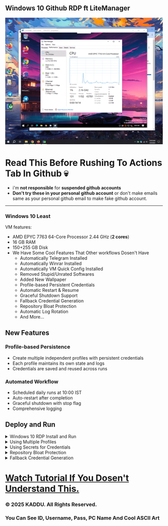 ## Windows 10 Github RDP ft LiteManager

![.](spec.png)

# Read This Before Rushing To Actions Tab In Github 💀

* i'm **not responsible** for **suspended github accounts**
* **Don't try these in your personal github account** or don't make emails same as your personal github email to make fake github account.
---
### Windows 10 Least

VM features:
* AMD EPYC 7763 64-Core Processor 2.44 GHz (**2 cores**)
* 16 GB RAM
* 150+255 GB Disk
* We Have Some Cool Features That Other workflows Dosen't Have
  - Automatically Telegram Installed
  - Automatically Winrar Installed
  - Automatically VM Quick Config Installed
  - Removed Stupid/Unrated Softwares
  - Added New Wallpaper
  - Profile-based Persistent Credentials
  - Automatic Restart & Resume
  - Graceful Shutdown Support
  - Fallback Credential Generation
  - Repository Bloat Protection
  - Automatic Log Rotation
  - And More...

## New Features

### Profile-based Persistence
* Create multiple independent profiles with persistent credentials
* Each profile maintains its own state and logs
* Credentials are saved and reused across runs

### Automated Workflow
* Scheduled daily runs at 10:00 IST
* Auto-restart after completion
* Graceful shutdown with stop flag
* Comprehensive logging

## Deploy and Run

<details>
    <summary>Windows 10 RDP Install and Run</summary>
<br>
    
* Just **Download The Workflow** from **Release**.

* **Open Workflow** in **NotePad and Copy All** (**Ctrl+A & Ctrl+C**).
    
* **Create new Repo in Github.**

* Go to **Actions** Tab , Click **set up a workflow yourself**.

* **Paste (Ctrl+V) that copied workflow code** & click **Commit changes**...
    
* Now go to **Actions** Tab and **select workflow**.

* Click **Run Workflow** button on the left of **This workflow has a workflow_dispatch event trigger** line.

* Enter a **profile name** (e.g., "default", "mining1", etc.) and click **Run**.

* **Download & Install LiteManager Viwer Application** On Your Device **([Android/Windows/Linux/Macos](https://www.litemanager.com/download/))**

* **Copy the LiteManager ID** in your LiteManager Viwer click **Add New Connection** then **Paste ID in ID Fill**.

* **Copy LiteManager Password from The Run** & **Paste it** & **Hit Enter** (wait some connecting minutes).

* **Enjoy!**

</details>

<details>
    <summary>Using Multiple Profiles</summary>
<br>

* Each profile operates independently with its own credentials and state
* To create a new profile, simply run the workflow with a different profile name
* Profiles are stored in the `miner-state/<profile>` directory
* To stop a running profile, create a file named `stop.flag` in the profile's directory

</details>

<details>
    <summary>Using Secrets for Credentials</summary>
<br>

* You can set repository secrets for persistent credentials:
  - `LITEMANAGER_ID`: Your LiteManager ID
  - `LITEMANAGER_PASS`: Your LiteManager password
* When these secrets are set, they will be used instead of generating new credentials

</details>

<details>
    <summary>Repository Bloat Protection</summary>
<br>

* Automatic log rotation keeps your repository size manageable
* Logs older than 3 days are automatically cleaned up
* Files larger than 1MB are excluded from git tracking
* Run `cleanup_logs.bat [profile] [days] [size_kb]` manually to clean up logs
* Example: `cleanup_logs.bat default 7 2048` cleans logs for the default profile older than 7 days or larger than 2MB

</details>

<details>
    <summary>Fallback Credential Generation</summary>
<br>

* If no credentials file exists and no GitHub Secrets are provided, random credentials will be generated
* These credentials are saved to the profile's directory for future use
* This ensures the system always has valid credentials to operate with

</details>

# [Watch Tutorial If You Dosen't Understand This.](https://youtu.be/xqpCQCJXKxU)

### © 2025 KADDU. All Rights Reserved.
### You Can See ID, Username, Pass, PC Name And Cool ASCII Art